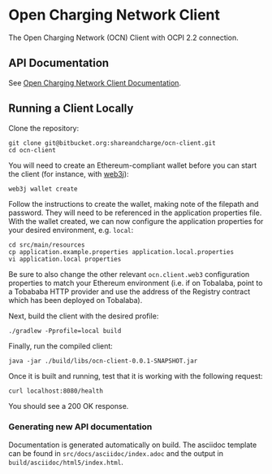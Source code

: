 # Open Charging Network Client

The Open Charging Network (OCN) Client with OCPI 2.2 connection.

## API Documentation

See [Open Charging Network Client Documentation](https://shareandcharge.bitbucket.io).

## Running a Client Locally

Clone the repository:

```
git clone git@bitbucket.org:shareandcharge/ocn-client.git
cd ocn-client
```

You will need to create an Ethereum-compliant wallet before you can start the client 
(for instance, with [web3j](https://github.com/web3j/web3j/releases)):

```
web3j wallet create
```

Follow the instructions to create the wallet, making note of the filepath and password. They will need to be referenced
in the application properties file. With the wallet created, we can now configure the application properties for your 
desired environment, e.g. `local`:

```
cd src/main/resources
cp application.example.properties application.local.properties
vi application.local properties
```

Be sure to also change the other relevant `ocn.client.web3` configuration properties to match your Ethereum 
environment (i.e. if on Tobalaba, point to a Tobababa HTTP provider and use the address of the Registry contract
which has been deployed on Tobalaba).

Next, build the client with the desired profile:

```
./gradlew -Pprofile=local build
```

Finally, run the compiled client:
```
java -jar ./build/libs/ocn-client-0.0.1-SNAPSHOT.jar
```

Once it is built and running, test that it is working with the following request:

```
curl localhost:8080/health
```

You should see a 200 OK response.

### Generating new API documentation

Documentation is generated automatically on build. The asciidoc template can be found in 
`src/docs/asciidoc/index.adoc` and the output in `build/asciidoc/html5/index.html`.